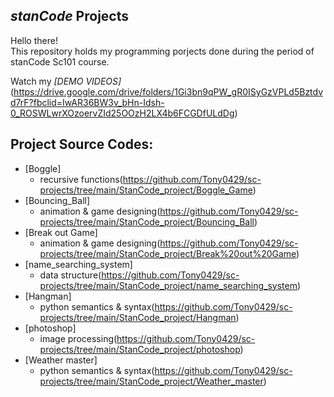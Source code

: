 ## *stanCode* Projects
Hello there!\
This repository holds my programming porjects done during the period of stanCode Sc101 course.

Watch my *[DEMO VIDEOS]* (https://drive.google.com/drive/folders/1Gi3bn9qPW_gR0ISyGzVPLd5Bztdvd7rF?fbclid=IwAR36BW3v_bHn-Idsh-0_ROSWLwrXOzoervZId25OOzH2LX4b6FCGDfULdDg)

## Project Source Codes:
* [Boggle] 
  * recursive functions(https://github.com/Tony0429/sc-projects/tree/main/StanCode_project/Boggle_Game)
* [Bouncing_Ball]
  * animation & game designing(https://github.com/Tony0429/sc-projects/tree/main/StanCode_project/Bouncing_Ball)
* [Break out Game]
  * animation & game designing(https://github.com/Tony0429/sc-projects/tree/main/StanCode_project/Break%20out%20Game)
* [name_searching_system]
  * data structure(https://github.com/Tony0429/sc-projects/tree/main/StanCode_project/name_searching_system)
* [Hangman]
  * python semantics & syntax(https://github.com/Tony0429/sc-projects/tree/main/StanCode_project/Hangman)
* [photoshop]  
  * image processing(https://github.com/Tony0429/sc-projects/tree/main/StanCode_project/photoshop)
* [Weather master]
  * python semantics & syntax(https://github.com/Tony0429/sc-projects/tree/main/StanCode_project/Weather_master)
